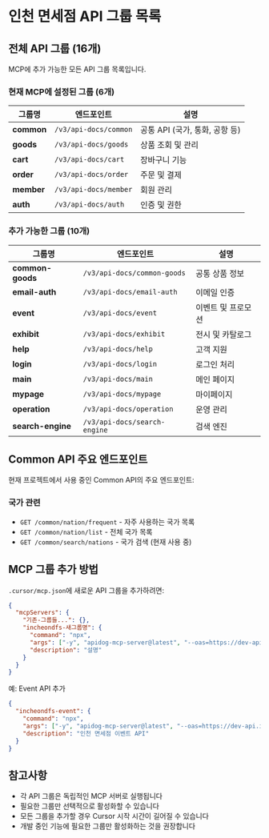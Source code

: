 # 인천 면세점 API 그룹 목록

## 전체 API 그룹 (16개)

MCP에 추가 가능한 모든 API 그룹 목록입니다.

### 현재 MCP에 설정된 그룹 (6개)

| 그룹명     | 엔드포인트            | 설명                           |
| ---------- | --------------------- | ------------------------------ |
| **common** | `/v3/api-docs/common` | 공통 API (국가, 통화, 공항 등) |
| **goods**  | `/v3/api-docs/goods`  | 상품 조회 및 관리              |
| **cart**   | `/v3/api-docs/cart`   | 장바구니 기능                  |
| **order**  | `/v3/api-docs/order`  | 주문 및 결제                   |
| **member** | `/v3/api-docs/member` | 회원 관리                      |
| **auth**   | `/v3/api-docs/auth`   | 인증 및 권한                   |

### 추가 가능한 그룹 (10개)

| 그룹명            | 엔드포인트                   | 설명               |
| ----------------- | ---------------------------- | ------------------ |
| **common-goods**  | `/v3/api-docs/common-goods`  | 공통 상품 정보     |
| **email-auth**    | `/v3/api-docs/email-auth`    | 이메일 인증        |
| **event**         | `/v3/api-docs/event`         | 이벤트 및 프로모션 |
| **exhibit**       | `/v3/api-docs/exhibit`       | 전시 및 카탈로그   |
| **help**          | `/v3/api-docs/help`          | 고객 지원          |
| **login**         | `/v3/api-docs/login`         | 로그인 처리        |
| **main**          | `/v3/api-docs/main`          | 메인 페이지        |
| **mypage**        | `/v3/api-docs/mypage`        | 마이페이지         |
| **operation**     | `/v3/api-docs/operation`     | 운영 관리          |
| **search-engine** | `/v3/api-docs/search-engine` | 검색 엔진          |

## Common API 주요 엔드포인트

현재 프로젝트에서 사용 중인 Common API의 주요 엔드포인트:

### 국가 관련

- `GET /common/nation/frequent` - 자주 사용하는 국가 목록
- `GET /common/nation/list` - 전체 국가 목록
- `GET /common/search/nations` - 국가 검색 (현재 사용 중)

## MCP 그룹 추가 방법

`.cursor/mcp.json`에 새로운 API 그룹을 추가하려면:

```json
{
  "mcpServers": {
    "기존-그룹들...": {},
    "incheondfs-새그룹명": {
      "command": "npx",
      "args": ["-y", "apidog-mcp-server@latest", "--oas=https://dev-api.incheondfs.kr/v3/api-docs/그룹명"],
      "description": "설명"
    }
  }
}
```

예: Event API 추가

```json
{
  "incheondfs-event": {
    "command": "npx",
    "args": ["-y", "apidog-mcp-server@latest", "--oas=https://dev-api.incheondfs.kr/v3/api-docs/event"],
    "description": "인천 면세점 이벤트 API"
  }
}
```

## 참고사항

- 각 API 그룹은 독립적인 MCP 서버로 실행됩니다
- 필요한 그룹만 선택적으로 활성화할 수 있습니다
- 모든 그룹을 추가할 경우 Cursor 시작 시간이 길어질 수 있습니다
- 개발 중인 기능에 필요한 그룹만 활성화하는 것을 권장합니다
